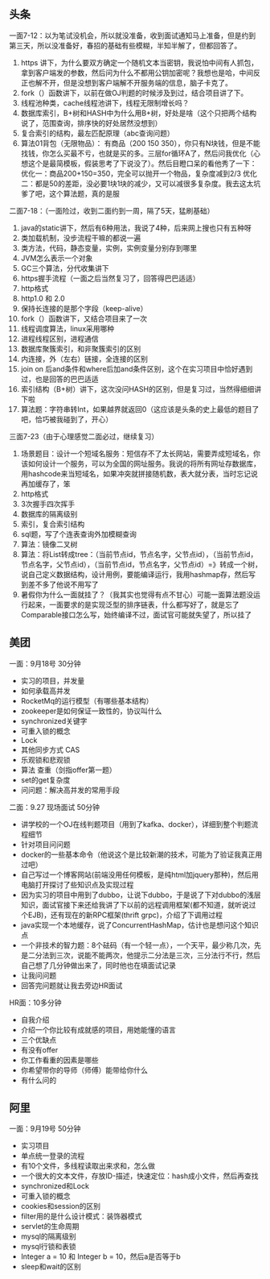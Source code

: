 ## 头条
一面7-12：以为笔试没机会，所以就没准备，收到面试通知马上准备，但是约到第三天，所以没准备好，春招的基础有些模糊，半知半解了，但都回答了。
1. https 讲下，为什么要双方确定一个随机文本当密钥，我说怕中间有人抓包，拿到客户端发的参数，然后问为什么不都用公钥加密呢？我想也是哈，中间反正也解不开，但是没想到客户端解不开服务端的信息，脑子卡克了。
2. fork（）函数讲下，以前在做OJ判题的时候涉及到过，结合项目讲了下。
3. 线程池种类，cache线程池讲下，线程无限制增长吗？
4. 数据库索引，B+树和HASH中为什么用B+树，好处是啥（这个只把两个结构说了，范围查询，排序快的好处居然没想到）
5. 复合索引的结构，最左匹配原理（abc查询问题）
6. 算法01背包（无限物品）： 有商品（200 150 350），你只有N块钱，但是不能找钱，你怎么买最不亏，也就是买的多。三层for循环A了，然后问我优化（心想这个是最简模板，假装思考了下说没了）。然后目瞪口呆的看他秀了一下：优化一：商品200+150=350，完全可以抛开一个物品，复杂度减到2/3 优化二：都是50的差距，没必要1块1块的减少，又可以减很多复杂度。我去这太坑爹了吧，这个算法题，真的是服

二面7-18：（一面险过，收到二面约到一周，隔了5天，猛刷基础）
1. java的static讲下，然后有6种用法，我说了4种，后来网上搜也只有五种呀
2. 类加载机制，没步流程干嘛的都说一遍
3. 类方法，代码，静态变量，实例，实例变量分别存到哪里
4. JVM怎么表示一个对象
5. GC三个算法，分代收集讲下
6. https握手流程（一面之后当然复习了，回答得巴巴适适）
7. http格式
8. http1.0 和 2.0
9. 保持长连接的是那个字段（keep-alive）
10. fork（）函数讲下，又结合项目来了一次
11. 线程调度算法，linux采用哪种
12. 进程线程区别，进程通信
13. 数据库聚簇索引，和非聚簇索引的区别
14. 内连接，外（左右）链接，全连接的区别
15. join on 后and条件和where后加and条件区别，这个在实习项目中恰好遇到过，也是回答的巴巴适适
16. 索引结构（B+树）讲下，这次没问HASH的区别，但是复习过，当然得细细讲下啦
17. 算法题：字符串转Int，如果越界就返回0（这应该是头条的史上最低的题目了吧，恰巧被我碰到了，开心）  

三面7-23（由于心理感觉二面必过，继续复习）
1. 场景题目：设计一个短域名服务：短信存不了太长网站，需要弄成短域名，你该如何设计一个服务，可以为全国的网址服务。我说的将所有网址存数据库，用hashcode来当短域名，如果冲突就拼接随机数，表大就分表，当时忘记说再加缓存了，笨
2. http格式
3. 3次握手四次挥手
4. 数据库的隔离级别
5. 索引，复合索引结构
6. sql题，写了个连表查询外加模糊查询
7. 算法：镜像二叉树
8. 算法：将List转成tree：（当前节点id，节点名字，父节点id），（当前节点id，节点名字，父节点id），（当前节点id，节点名字，父节点id）=》转成一个树，说自己定义数据结构，设计用例，要能编译运行，我用hashmap存，然后写到差不多了他说不用写了
9. 暑假你为什么一面就挂了？（我其实也觉得有点不甘心）可能一面算法题没运行起来，一面要求的是实现泛型的排序链表，什么都写好了，就是忘了Comparable接口怎么写，始终编译不过，面试官可能就失望了，所以挂了

## 美团
一面：9月18号 30分钟
* 实习的项目，并发量
* 如何承载高并发
* RocketMq的运行模型（有哪些基本结构）
* zookeeper是如何保证一致性的，协议叫什么
* synchronized关键字
* 可重入锁的概念
* Lock
* 其他同步方式 CAS
* 乐观锁和悲观锁
* 算法 查重（剑指offer第一题）
* set的get复杂度
* 问问题：解决高并发的常用手段


二面：9.27 现场面试 50分钟
* 讲学校的一个OJ在线判题项目（用到了kafka、docker），详细到整个判题流程细节
* 针对项目问问题
* docker的一些基本命令（他说这个是比较新潮的技术，可能为了验证我真正用过吧）
* 自己写过一个博客网站(前端没用任何模板，是纯html加jquery那种)，然后用电脑打开探讨了些知识点及实现过程
* 因为实习的项目中用到了dubbo，让说下dubbo，于是说了下对dubbo的浅层知识，面试官接下来还给我讲了下以前的远程调用框架(都不知道，就听说过个EJB)，还有现在的新RPC框架(thrift grpc)，介绍了下调用过程
* java实现一个本地缓存，说了ConcurrentHashMap，估计也是想问这个知识点
* 一个非技术的智力题：8个砝码（有一个轻一点），一个天平，最少称几次，先是二分法到三次，说能不能两次，他提示二分法是三次，三分法行不行，然后自己想了几分钟做出来了，同时他也在填面试记录
* 让我问问题
* 回答完问题就让我去旁边HR面试


HR面：10多分钟
* 自我介绍
* 介绍一个你比较有成就感的项目，用她能懂的语言
* 三个优缺点
* 有没有offer
* 你工作看重的因素是哪些
* 你希望带你的导师（师傅）能带给你什么
* 有什么问的
## 阿里
一面：9月19号 50分钟
* 实习项目
* 单点统一登录的流程
* 有10个文件，多线程读取出来求和，怎么做
* 一个很大的文本文件，存放ID-描述，快速定位：hash成小文件，然后再查找
* synchronized和Lock
* 可重入锁的概念
* cookies和session的区别
* filter用的是什么设计模式：装饰器模式
* servlet的生命周期
* mysql的隔离级别
* mysql行锁和表锁
* Integer a = 10 和 Integer b = 10，然后a是否等于b
* sleep和wait的区别
